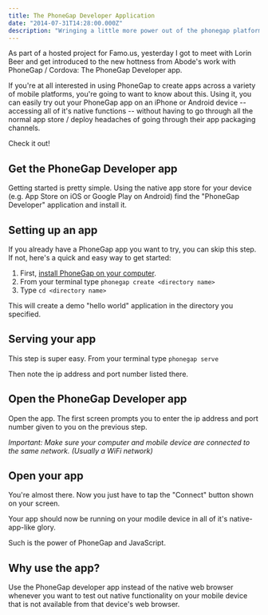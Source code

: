 ```yaml
---
title: The PhoneGap Developer Application
date: "2014-07-31T14:28:00.000Z"
description: "Wringing a little more power out of the phonegap platform for mobile development."
---
```


As part of a hosted project for Famo.us, yesterday I got to meet with Lorin Beer
and get introduced to the new hottness from Abode's work with PhoneGap /
Cordova: The PhoneGap Developer app.

If you're at all interested in using PhoneGap to create apps across a variety of
mobile platforms, you're going to want to know about this. Using it, you can
easily try out your PhoneGap app on an iPhone or Android device -- accessing all
of it's native functions -- without having to go through all the normal app
store / deploy headaches of going through their app packaging channels.

Check it out!

## Get the PhoneGap Developer app

Getting started is pretty simple. Using the native app store for your device
(e.g. App Store on iOS or Google Play on Android) find the \"PhoneGap Developer\"
application and install it.

## Setting up an app

If you already have a PhoneGap app you want to try, you can skip this step. If
not, here's a quick and easy way to get started:

1.  First, [install PhoneGap on your computer](http://phonegap.com/install/).
2.  From your terminal type `phonegap create <directory name>`
3.  Type `cd <directory name>`

This will create a demo \"hello world\" application in the directory you
specified.

## Serving your app

This step is super easy. From your terminal type `phonegap serve`

Then note the ip address and port number listed there.

## Open the PhoneGap Developer app

Open the app. The first screen prompts you to enter the ip address and port
number given to you on the previous step.

_Important: Make sure your computer and mobile device are connected to the same
network. (Usually a WiFi network)_

## Open your app

You're almost there. Now you just have to tap the \"Connect\" button shown on your
screen.

Your app should now be running on your modile device in all of it's
native-app-like glory.

Such is the power of PhoneGap and JavaScript.

## Why use the app?

Use the PhoneGap developer app instead of the native web browser whenever you
want to test out native functionality on your mobile device that is not
available from that device's web browser.
